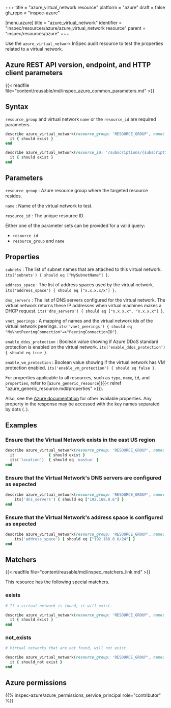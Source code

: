+++
title = "azure_virtual_network resource"
platform = "azure"
draft = false
gh_repo = "inspec-azure"

[menu.azure]
title = "azure_virtual_network"
identifier = "inspec/resources/azure/azure_virtual_network resource"
parent = "inspec/resources/azure"
+++

Use the `azure_virtual_network` InSpec audit resource to test the properties related to a virtual network.

## Azure REST API version, endpoint, and HTTP client parameters

{{< readfile file="content/reusable/md/inspec_azure_common_parameters.md" >}}

## Syntax

`resource_group` and virtual network `name` or the `resource_id` are required parameters.

```ruby
describe azure_virtual_network(resource_group: 'RESOURCE_GROUP', name: 'VNET_NAME') do
  it { should exist }
end
```

```ruby
describe azure_virtual_network(resource_id: '/subscriptions/{subscriptionId}/resourceGroups/{resourceGroup}/providers/Microsoft.Network/virtualNetworks/{vnName}') do
  it { should exist }
end
```

## Parameters

`resource_group`
: Azure resource group where the targeted resource resides.

`name`
: Name of the virtual network to test.

`resource_id`
: The unique resource ID.

Either one of the parameter sets can be provided for a valid query:

- `resource_id`
- `resource_group` and `name`

## Properties

`subnets`
: The list of subnet names that are attached to this virtual network. `its('subnets') { should eq ["MySubnetName"] }`.

`address_space`
: The list of address spaces used by the virtual network. `its('address_space') { should eq ["x.x.x.x/x"] }`.

`dns_servers`
: The list of DNS servers configured for the virtual network.  The virtual network returns these IP addresses when virtual machines makes a DHCP request. `its('dns_servers') { should eq ["x.x.x.x", "x.x.x.x"] }`.

`vnet_peerings`
: A mapping of names and the virtual network ids of the virtual network peerings. `its('vnet_peerings') { should eq "MyVnetPeeringConnection"=>"PeeringConnectionID"}`.

`enable_ddos_protection`
: Boolean value showing if Azure DDoS standard protection is enabled on the virtual network. `its('enable_ddos_protection') { should eq true }`.

`enable_vm_protection`
: Boolean value showing if the virtual network has VM protection enabled. `its('enable_vm_protection') { should eq false }`.

For properties applicable to all resources, such as `type`, `name`, `id`, and `properties`, refer to [`azure_generic_resource`]({{< relref "azure_generic_resource.md#properties" >}}).

Also, see the [Azure documentation](https://docs.microsoft.com/en-us/rest/api/virtualnetwork/virtualnetworks/get#virtualnetwork) for other available properties. Any property in the response may be accessed with the key names separated by dots (`.`).

## Examples

### Ensure that the Virtual Network exists in the east US region

```ruby
describe azure_virtual_network(resource_group: 'RESOURCE_GROUP', name: 'VNET_NAME') do
  it               { should exist }
  its('location')  { should eq 'eastus' }
end
```

### Ensure that the Virtual Network's DNS servers are configured as expected

```ruby
describe azure_virtual_network(resource_group: 'RESOURCE_GROUP', name: 'VNET_NAME') do
    its('dns_servers') { should eq ["192.168.0.6"] }
end
```

### Ensure that the Virtual Network's address space is configured as expected

```ruby
describe azure_virtual_network(resource_group: 'RESOURCE_GROUP', name: 'VNET_NAME') do
    its('address_space') { should eq ["192.168.0.0/24"] }
end
```

## Matchers

{{< readfile file="content/reusable/md/inspec_matchers_link.md" >}}

This resource has the following special matchers.

### exists

```ruby
# If a virtual network is found, it will exist.

describe azure_virtual_network(resource_group: 'RESOURCE_GROUP', name: 'VNET_NAME') do
  it { should exist }
end
```

### not_exists

```ruby
# Virtual networks that are not found, will not exist.

describe azure_virtual_network(resource_group: 'RESOURCE_GROUP', name: 'DOESNOTEXIST') do
  it { should_not exist }
end
```

## Azure permissions

{{% inspec-azure/azure_permissions_service_principal role="contributor" %}}
